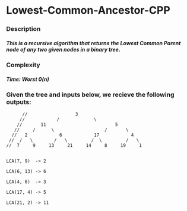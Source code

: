 # Lowest-Common-Ancestor-CPP


### Description

##### This is a recursive algorithm that returns the Lowest Common Parent node of any two given nodes in a binary tree.

### Complexity

##### Time: Worst _0(n)_ 

### Given the tree and inputs below, we recieve the following outputs: 

```
      //                  3
     //            /             \
    //       11                          5
   //     /      \                   /       \
  //   2            6            17            4
 //  /   \        /   \         /  \         /   \
//  7     9     13     21     14     8     19     1 


LCA(7, 9)  -> 2

LCA(6, 13) -> 6

LCA(4, 6)  -> 3

LCA(17, 4) -> 5

LCA(21, 2) -> 11
```	
